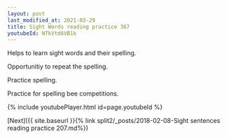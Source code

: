 ```yaml
---
layout: post
last_modified_at: 2021-03-29
title: Sight Words reading practice 367
youtubeId: NTkVtd6VB1k
---
```

 
 
Helps to learn sight words and their spelling.

Opportunitiy to repeat the spelling. 

Practice spelling. 
 
Practice for spelling bee competitions. 
 
{% include youtubePlayer.html id=page.youtubeId %}
 
 

[Next]({{ site.baseurl }}{% link  split2/_posts/2018-02-08-Sight sentences reading practice 207.md%})
 
